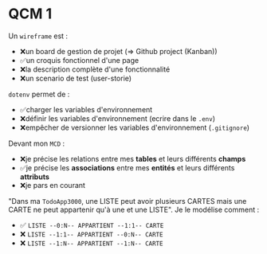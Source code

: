 # QCM 1

Un `wireframe` est : 
- ❌un board de gestion de projet (=> Github project (Kanban))
- ✅un croquis fonctionnel d'une page 
- ❌la description complète d'une fonctionnalité
- ❌un scenario de test (user-storie)


`dotenv` permet de :
- ✅charger les variables d'environnement 
- ❌définir les variables d'environnement (ecrire dans le `.env`)
- ❌empêcher de versionner les variables d'environnement (`.gitignore`)


Devant mon `MCD` :
- ❌je précise les relations entre mes **tables** et leurs différents **champs**
- ✅je précise les **associations** entre mes **entités** et leurs différents **attributs**
- ❌je pars en courant


"Dans ma `TodoApp3000`, une LISTE peut avoir plusieurs CARTES mais une CARTE ne peut appartenir qu'à une et une LISTE". Je le modélise comment : 
- ✅ `LISTE --0:N-- APPARTIENT --1:1-- CARTE`
- ❌ `LISTE --1:1-- APPARTIENT --0:N-- CARTE`
- ❌ `LISTE --1:N-- APPARTIENT --1:N-- CARTE`